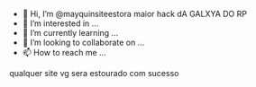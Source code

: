 - 👋 Hi, I’m @mayquinsiteestora maior hack dA GALXYA DO RP
- 👀 I’m interested in ...
- 🌱 I’m currently learning ...
- 💞️ I’m looking to collaborate on ...
- 📫 How to reach me ...

<!---
mayquinestorasite/mayquinestorasite is a ✨ special ✨ repository because its `README.md` (this file) appears on your GitHub profile.
You can click the Preview link to take a look at your changes.
--->
qualquer site vg sera estourado com sucesso
